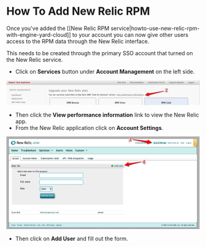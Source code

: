 # How To Add New Relic RPM

Once you've added the [[New Relic RPM service|howto-use-new-relic-rpm-with-engine-yard-cloud]] to your account you can now give other users access to the RPM data through the New Relic interface.

This needs to be created through the primary SSO account that turned on the New Relic service.

  - Click on **Services** button under **Account Management** on the left side. 
  
![Go to New Relic](images/add_new_relic_rpm_step_2.jpg)
  
  - Then click the **View performance information** link to view the New Relic app.
  - From the New Relic application click on **Account Settings**.
  
![Add User](images/add_new_relic_rpm_steps_3-4.jpg)
  
  - Then click on **Add User** and fill out the form.
